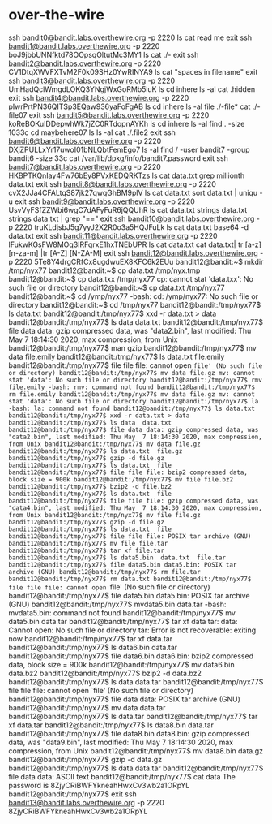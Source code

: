 # over-the-wire
ssh bandit0@bandit.labs.overthewire.org -p 2220
ls
cat read me
exit
ssh bandit1@bandit.labs.overthewire.org -p 2220
boJ9jbbUNNfktd78OOpsqOltutMc3MY1
ls
cat ./-
exit
ssh bandit2@bandit.labs.overthewire.org -p 2220
CV1DtqXWVFXTvM2F0k09SHz0YwRINYA9
ls
cat "spaces in filename"
exit
ssh bandit3@bandit.labs.overthewire.org -p 2220
UmHadQclWmgdLOKQ3YNgjWxGoRMb5luK
ls
cd inhere
ls -al
cat .hidden
exit
ssh bandit4@bandit.labs.overthewire.org -p 2220
pIwrPrtPN36QITSp3EQaw936yaFoFgAB
ls
cd inhere
ls -al
file ./-file*
cat ./-file07
exit 
ssh bandit5@bandit.labs.overthewire.org -p 2220
koReBOKuIDDepwhWk7jZC0RTdopnAYKh
ls
cd inhere
ls -al
find . -size 1033c
cd maybehere07
ls
ls -al
cat ./.file2
exit
ssh bandit6@bandit.labs.overthewire.org -p 2220
DXjZPULLxYr17uwoI01bNLQbtFemEgo7
ls -al
find / -user bandit7 -group bandit6 -size 33c
cat /var/lib/dpkg/info/bandit7.password
exit
ssh bandit7@bandit.labs.overthewire.org -p 2220
HKBPTKQnIay4Fw76bEy8PVxKEDQRKTzs
ls
cat data.txt
grep millionth data.txt
exit
ssh bandit8@bandit.labs.overthewire.org -p 2220
cvX2JJa4CFALtqS87jk27qwqGhBM9plV
ls
cat data.txt
sort data.txt | uniqu -u
exit
ssh bandit9@bandit.labs.overthewire.org -p 2220
UsvVyFSfZZWbi6wgC7dAFyFuR6jQQUhR
ls
cat data.txt
strings data.txt
strings data.txt | grep "=="
exit
ssh bandit10@bandit.labs.overthewire.org -p 2220
truKLdjsbJ5g7yyJ2X2R0o3a5HQJFuLk
ls
cat data.txt
base64 -d data.txt
exit
ssh bandit11@bandit.labs.overthewire.org -p 2220
IFukwKGsFW8MOq3IRFqrxE1hxTNEbUPR
ls
cat data.txt
cat data.txt| tr [a-z] [n-za-m] |tr [A-Z] [N-ZA-M]
exit 
ssh bandit12@bandit.labs.overthewire.org -p 2220
5Te8Y4drgCRfCx8ugdwuEX8KFC6k2EUu
bandit12@bandit:~$ mkdir /tmp/nyx77
bandit12@bandit:~$ cp data.txt /tmp/nyx.tmp
bandit12@bandit:~$ cp data.txx /tmp/nyx77
cp: cannot stat 'data.txx': No such file or directory
bandit12@bandit:~$ cp data.txt /tmp/nyx77
bandit12@bandit:~$ cd /ymp/nyx77
-bash: cd: /ymp/nyx77: No such file or directory
bandit12@bandit:~$ cd /tmp/nyx77
bandit12@bandit:/tmp/nyx77$ ls
data.txt
bandit12@bandit:/tmp/nyx77$ xxd -r data.txt > data
bandit12@bandit:/tmp/nyx77$ ls
data  data.txt
bandit12@bandit:/tmp/nyx77$ file data
data: gzip compressed data, was "data2.bin", last modified: Thu May  7 18:14:30 2020, max compression, from Unix
bandit12@bandit:/tmp/nyx77$ man gzip
bandit12@bandit:/tmp/nyx77$ mv data file.emily
bandit12@bandit:/tmp/nyx77$ ls
data.txt  file.emily
bandit12@bandit:/tmp/nyx77$ file file
file: cannot open `file' (No such file or directory)
bandit12@bandit:/tmp/nyx77$ mv data file.gz
mv: cannot stat 'data': No such file or directory
bandit12@bandit:/tmp/nyx77$ rmv file.emily
-bash: rmv: command not found
bandit12@bandit:/tmp/nyx77$ rm file.emily
bandit12@bandit:/tmp/nyx77$ mv data file.gz
mv: cannot stat 'data': No such file or directory
bandit12@bandit:/tmp/nyx77$ la
-bash: la: command not found
bandit12@bandit:/tmp/nyx77$ ls
data.txt
bandit12@bandit:/tmp/nyx77$ xxd -r data.txt > data
bandit12@bandit:/tmp/nyx77$ ls
data  data.txt
bandit12@bandit:/tmp/nyx77$ file data
data: gzip compressed data, was "data2.bin", last modified: Thu May  7 18:14:30 2020, max compression, from Unix
bandit12@bandit:/tmp/nyx77$ mv data file.gz
bandit12@bandit:/tmp/nyx77$ ls
data.txt  file.gz
bandit12@bandit:/tmp/nyx77$ gzip -d file.gz
bandit12@bandit:/tmp/nyx77$ ls
data.txt  file
bandit12@bandit:/tmp/nyx77$ file file
file: bzip2 compressed data, block size = 900k
bandit12@bandit:/tmp/nyx77$ mv file file.bz2
bandit12@bandit:/tmp/nyx77$ bzip2 -d file.bz2
bandit12@bandit:/tmp/nyx77$ ls
data.txt  file
bandit12@bandit:/tmp/nyx77$ file file
file: gzip compressed data, was "data4.bin", last modified: Thu May  7 18:14:30 2020, max compression, from Unix
bandit12@bandit:/tmp/nyx77$ mv file file.gz
bandit12@bandit:/tmp/nyx77$ gzip -d file.gz
bandit12@bandit:/tmp/nyx77$ ls
data.txt  file
bandit12@bandit:/tmp/nyx77$ file file
file: POSIX tar archive (GNU)
bandit12@bandit:/tmp/nyx77$ mv file file.tar
bandit12@bandit:/tmp/nyx77$ tar xf file.tar
bandit12@bandit:/tmp/nyx77$ ls
data5.bin  data.txt  file.tar
bandit12@bandit:/tmp/nyx77$ file data5.bin
data5.bin: POSIX tar archive (GNU)
bandit12@bandit:/tmp/nyx77$ rm file.tar
bandit12@bandit:/tmp/nyx77$ rm data.txt
bandit12@bandit:/tmp/nyx77$ file file
file: cannot open `file' (No such file or directory)
bandit12@bandit:/tmp/nyx77$ file data5.bin
data5.bin: POSIX tar archive (GNU)
bandit12@bandit:/tmp/nyx77$ mvdata5.bin data.tar
-bash: mvdata5.bin: command not found
bandit12@bandit:/tmp/nyx77$ mv data5.bin data.tar
bandit12@bandit:/tmp/nyx77$ tar xf data
tar: data: Cannot open: No such file or directory
tar: Error is not recoverable: exiting now
bandit12@bandit:/tmp/nyx77$ tar xf data.tar
bandit12@bandit:/tmp/nyx77$ ls
data6.bin  data.tar
bandit12@bandit:/tmp/nyx77$ file data6.bin
data6.bin: bzip2 compressed data, block size = 900k
bandit12@bandit:/tmp/nyx77$ mv data6.bin data.bz2
bandit12@bandit:/tmp/nyx77$ bzip2 -d data.bz2
bandit12@bandit:/tmp/nyx77$ ls
data  data.tar
bandit12@bandit:/tmp/nyx77$ file file
file: cannot open `file' (No such file or directory)
bandit12@bandit:/tmp/nyx77$ file data
data: POSIX tar archive (GNU)
bandit12@bandit:/tmp/nyx77$ mv data data.tar
bandit12@bandit:/tmp/nyx77$ ls
data.tar
bandit12@bandit:/tmp/nyx77$ tar xf data.tar
bandit12@bandit:/tmp/nyx77$ ls
data8.bin  data.tar
bandit12@bandit:/tmp/nyx77$ file data8.bin
data8.bin: gzip compressed data, was "data9.bin", last modified: Thu May  7 18:14:30 2020, max compression, from Unix
bandit12@bandit:/tmp/nyx77$ mv data8.bin data.gz
bandit12@bandit:/tmp/nyx77$ gzip -d data.gz
bandit12@bandit:/tmp/nyx77$ ls
data  data.tar
bandit12@bandit:/tmp/nyx77$ file data
data: ASCII text
bandit12@bandit:/tmp/nyx77$ cat data
The password is 8ZjyCRiBWFYkneahHwxCv3wb2a1ORpYL
bandit12@bandit:/tmp/nyx77$ 
exit 
ssh bandit13@bandit.labs.overthewire.org -p 2220
8ZjyCRiBWFYkneahHwxCv3wb2a1ORpYL
